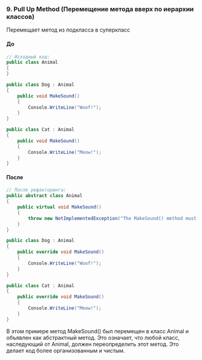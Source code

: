 ### 9. Pull Up Method (Перемещение метода вверх по иерархии классов)
Перемещает метод из подкласса в суперкласс

#### До
```cs
// Исходный код:
public class Animal
{
}

public class Dog : Animal
{
    public void MakeSound()
    {
        Console.WriteLine("Woof!");
    }
}

public class Cat : Animal
{
    public void MakeSound()
    {
        Console.WriteLine("Meow!");
    }
}
```

#### После
```cs
// После рефакторинга:
public abstract class Animal
{
    public virtual void MakeSound()
    {
        throw new NotImplementedException("The MakeSound() method must be overridden in the derived class.");
    }
}

public class Dog : Animal
{
    public override void MakeSound()
    {
        Console.WriteLine("Woof!");
    }
}

public class Cat : Animal
{
    public override void MakeSound()
    {
        Console.WriteLine("Meow!");
    }
}
```
В этом примере метод MakeSound() был перемещен в класс Animal и объявлен как абстрактный метод. Это означает, что любой класс, наследующий от Animal, должен переопределить этот метод. Это делает код более организованным и чистым.
